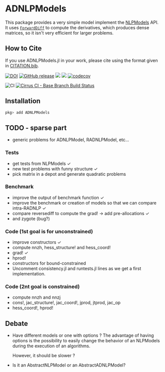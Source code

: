 # ADNLPModels

This package provides a very simple model implement the [NLPModels](https://github.com/JuliaSmoothOptimizers/ADNLPModels.jl) API.
It uses [`ForwardDiff`](https://github.com/JuliaDiff/ForwardDiff.jl) to compute the derivatives, which produces dense matrices, so it isn't very efficient for larger problems.

## How to Cite

If you use ADNLPModels.jl in your work, please cite using the format given in [CITATION.bib](https://github.com/JuliaSmoothOptimizers/ADNLPModels.jl/blob/master/CITATION.bib).

[![DOI](https://zenodo.org/badge/DOI/---.svg)](https://doi.org/---)
[![GitHub release](https://img.shields.io/github/release/JuliaSmoothOptimizers/ADNLPModels.jl.svg)](https://github.com/JuliaSmoothOptimizers/ADNLPModels.jl/releases/latest)
[![](https://img.shields.io/badge/docs-stable-3f51b5.svg)](https://JuliaSmoothOptimizers.github.io/ADNLPModels.jl/stable)
[![](https://img.shields.io/badge/docs-latest-3f51b5.svg)](https://JuliaSmoothOptimizers.github.io/ADNLPModels.jl/dev)
[![codecov](https://codecov.io/gh/JuliaSmoothOptimizers/ADNLPModels.jl/branch/master/graph/badge.svg)](https://codecov.io/gh/JuliaSmoothOptimizers/ADNLPModels.jl)

![CI](https://github.com/JuliaSmoothOptimizers/ADNLPModels.jl/workflows/CI/badge.svg?branch=master)
[![Cirrus CI - Base Branch Build Status](https://img.shields.io/cirrus/github/JuliaSmoothOptimizers/ADNLPModels.jl?logo=Cirrus%20CI)](https://cirrus-ci.com/github/JuliaSmoothOptimizers/ADNLPModels.jl)

## Installation

```julia
pkg> add ADNLPModels
```

## TODO - sparse part
- generic problems for ADNLPModel, RADNLPModel, etc...

### Tests
- get tests from NLPModels ✓
- new test problems with funny structure ✓
- pick matrix in a depot and generate quadratic problems
### Benchmark
- improve the output of benchmark function ✓
- improve the benchmark or creation of models so that we can compare intra-RADNLP ✓
- compare reversediff to compute the grad! -> add pre-allocations ✓
- and zygote (bug?)
### Code (1st goal is for unconstrained)
- improve constructors ✓
- compute nnzh, hess_structure! and hess_coord!
- grad! ✓
- hprod!
- constructors for bound-constrained
- Uncomment consistency.jl and runtests.jl lines as we get a first implementation.
### Code (2nt goal is constrained)
- compute nnzh and nnzj
- cons!, jac_structure!, jac_coord!, jprod, jtprod, jac_op
- hess_coord!, hprod!

## Debate
- Have different models or one with options ?
  The advantage of having options is the possibility to easily change the behavior
  of an NLPModels during the execution of an algorithms.

  However, it should be slower ?
- Is it an AbstractNLPModel or an AbstractADNLPModel?
